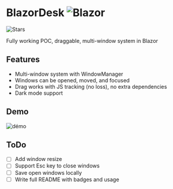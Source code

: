 # BlazorDesk ![Blazor](https://img.shields.io/badge/blazor-server-purple)
![Stars](https://img.shields.io/github/stars/guillaC/BlazorDesk?style=flat)

Fully working POC, draggable, multi-window system in Blazor

## Features
- Multi-window system with WindowManager
- Windows can be opened, moved, and focused
- Drag works with JS tracking (no loss), no extra dependencies
- Dark mode support

## Demo
![démo](https://github.com/user-attachments/assets/aab75e13-9f71-480b-9d2b-c1398492177f)

## ToDo 
- [ ] Add window resize
- [ ] Support Esc key to close windows
- [ ] Save open windows locally
- [ ] Write full README with badges and usage

